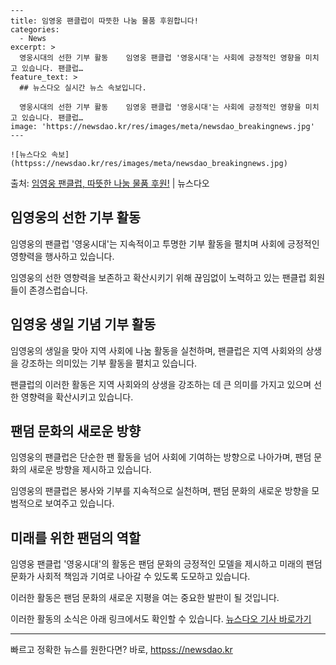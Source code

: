     ---
    title: 임영웅 팬클럽이 따뜻한 나눔 물품 후원합니다!
    categories:
      - News
    excerpt: >
      영웅시대의 선한 기부 활동    임영웅 팬클럽 '영웅시대'는 사회에 긍정적인 영향을 미치고 있습니다. 팬클럽…
    feature_text: >
      ## 뉴스다오 실시간 뉴스 속보입니다.
    
      영웅시대의 선한 기부 활동    임영웅 팬클럽 '영웅시대'는 사회에 긍정적인 영향을 미치고 있습니다. 팬클럽…
    image: 'https://newsdao.kr/res/images/meta/newsdao_breakingnews.jpg'
    ---
    
    ![뉴스다오 속보](httpss://newsdao.kr/res/images/meta/newsdao_breakingnews.jpg)

<p>출처: <a href="httpss://newsdao.kr/4492" rel="dofollow">임영웅 팬클럽, 따뜻한 나눔 물품 후원!</a> | 뉴스다오</p>

<h2 data-ke-size="size26">임영웅의 선한 기부 활동</h2>
임영웅의 팬클럽 '영웅시대'는 지속적이고 투명한 기부 활동을 펼치며 사회에 긍정적인 영향력을 행사하고 있습니다.

<p data-ke-size="size16">임영웅의 선한 영향력을 보존하고 확산시키기 위해 끊임없이 노력하고 있는 팬클럽 회원들이 존경스럽습니다.</p>

<h2 data-ke-size="size26">임영웅 생일 기념 기부 활동</h2>
임영웅의 생일을 맞아 지역 사회에 나눔 활동을 실천하며, 팬클럽은 지역 사회와의 상생을 강조하는 의미있는 기부 활동을 펼치고 있습니다.

<p data-ke-size="size16">팬클럽의 이러한 활동은 지역 사회와의 상생을 강조하는 데 큰 의미를 가지고 있으며 선한 영향력을 확산시키고 있습니다.</p>

<h2 data-ke-size="size26">팬덤 문화의 새로운 방향</h2>
임영웅의 팬클럽은 단순한 팬 활동을 넘어 사회에 기여하는 방향으로 나아가며, 팬덤 문화의 새로운 방향을 제시하고 있습니다.

<p data-ke-size="size16">임영웅의 팬클럽은 봉사와 기부를 지속적으로 실천하며, 팬덤 문화의 새로운 방향을 모범적으로 보여주고 있습니다.</p>

<h2 data-ke-size="size26">미래를 위한 팬덤의 역할</h2>
임영웅 팬클럽 '영웅시대'의 활동은 팬덤 문화의 긍정적인 모델을 제시하고 미래의 팬덤 문화가 사회적 책임과 기여로 나아갈 수 있도록 도모하고 있습니다.

<p data-ke-size="size16">이러한 활동은 팬덤 문화의 새로운 지평을 여는 중요한 발판이 될 것입니다.</p>

이러한 활동의 소식은 아래 링크에서도 확인할 수 있습니다. [뉴스다오 기사 바로가기](httpss://newsdao.kr/4492)

<hr> 

빠르고 정확한 뉴스를 원한다면? 바로, <a href="httpss://newsdao.kr" rel="dofollow">httpss://newsdao.kr</a>


    